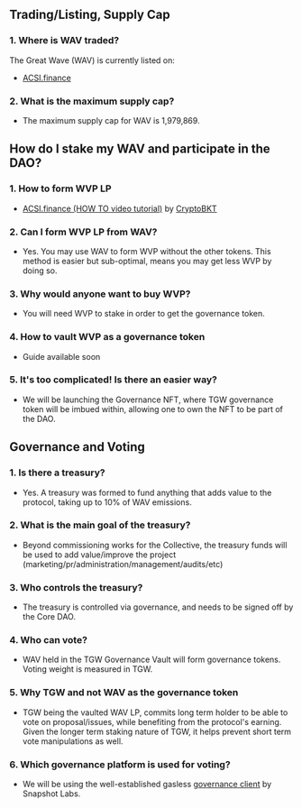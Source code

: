 
## Trading/Listing, Supply Cap

### 1. Where is WAV traded?

The Great Wave (WAV) is currently listed on:

* [ACSI.finance](https://app.acsi.finance/#/trade/0xbb4CdB9CBd36B01bD1cBaEBF2De08d9173bc095c/0x888888883BF208d3b1AcD0052a88b9Fd07bA5851)

### 2. What is the maximum supply cap?

* The maximum supply cap for WAV is 1,979,869.


## How do I stake my WAV and participate in the DAO?

### 1. How to form WVP LP
* [ACSI.finance (HOW TO video tutorial)](https://www.youtube.com/watch?v=oe5DyLA1p0I) by [CryptoBKT](https://t.me/cryptoBKT)

### 2. Can I form WVP LP from WAV?
* Yes. You may use WAV to form WVP without the other tokens. This method is easier but sub-optimal, means you may get less WVP by doing so.

### 3. Why would anyone want to buy WVP?
* You will need WVP to stake in order to get the governance token.

### 4. How to vault WVP as a governance token
* Guide available soon

### 5. It's too complicated! Is there an easier way?
* We will be launching the Governance NFT, where TGW governance token will be imbued within, allowing one to own the NFT to be part of the DAO.


## Governance and Voting

### 1. Is there a treasury?

* Yes. A treasury was formed to fund anything that adds value to the protocol, taking up to 10% of WAV emissions.

### 2. What is the main goal of the treasury?

* Beyond commissioning works for the Collective, the treasury funds will be used to add value/improve the project \(marketing/pr/administration/management/audits/etc\) 

### 3. Who controls the treasury?

* The treasury is controlled via governance, and needs to be signed off by the Core DAO.

### 4. Who can vote?

* WAV held in the TGW Governance Vault will form governance tokens. Voting weight is measured in TGW.

### 5. Why TGW and not WAV as the governance token

* TGW being the vaulted WAV LP, commits long term holder to be able to vote on proposal/issues, while benefiting from the protocol's earning. Given the longer term staking nature of TGW, it helps prevent short term vote manipulations as well.

### 6. Which governance platform is used for voting?

* We will be using the well-established gasless [governance client](https://vote.thegreatwave.io/#/) by Snapshot Labs.
